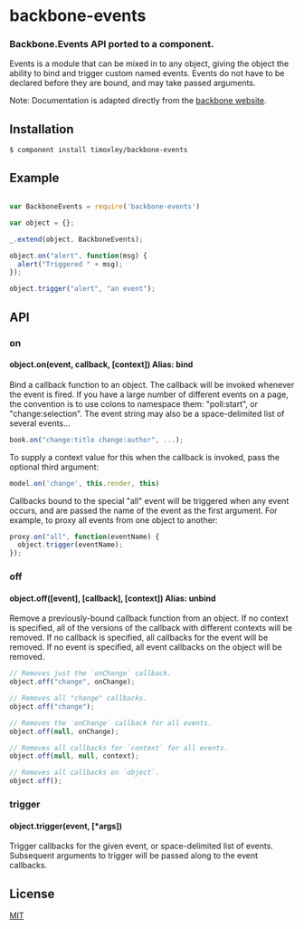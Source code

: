 # backbone-events

### Backbone.Events API ported to a component.

  Events is a module that can be mixed in to any object, giving the object the ability to bind and trigger custom named events. Events do not have to be declared before they are bound, and may take passed arguments.

Note: Documentation is adapted directly from the [backbone
website](http://backbonejs.org/).

## Installation

    $ component install timoxley/backbone-events

## Example


```js

var BackboneEvents = require('backbone-events')

var object = {};

_.extend(object, BackboneEvents);

object.on("alert", function(msg) {
  alert("Triggered " + msg);
});

object.trigger("alert", "an event");

```

## API

### on
#### object.on(event, callback, [context]) Alias: bind
Bind a callback function to an object. The callback will be invoked whenever the event is fired. If you have a large number of different events on a page, the convention is to use colons to namespace them: "poll:start", or "change:selection". The event string may also be a space-delimited list of several events...

```js
book.on("change:title change:author", ...);
```

To supply a context value for this when the callback is invoked, pass the optional third argument: 
```js
model.on('change', this.render, this)
```

Callbacks bound to the special "all" event will be triggered when any event occurs, and are passed the name of the event as the first argument. For example, to proxy all events from one object to another:
```js
proxy.on("all", function(eventName) {
  object.trigger(eventName);
});
```
### off
#### object.off([event], [callback], [context]) Alias: unbind 
Remove a previously-bound callback function from an object. If no context is specified, all of the versions of the callback with different contexts will be removed. If no callback is specified, all callbacks for the event will be removed. If no event is specified, all event callbacks on the object will be removed.

```js
// Removes just the `onChange` callback.
object.off("change", onChange);

// Removes all "change" callbacks.
object.off("change");

// Removes the `onChange` callback for all events.
object.off(null, onChange);

// Removes all callbacks for `context` for all events.
object.off(null, null, context);

// Removes all callbacks on `object`.
object.off();
```

### trigger
#### object.trigger(event, [*args])
Trigger callbacks for the given event, or space-delimited list of events. Subsequent arguments to trigger will be passed along to the event callbacks.

## License

[MIT](https://github.com/timoxley/backbone-events/blob/master/LICENSE)
